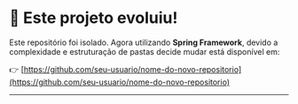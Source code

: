 # 🚀 Este projeto evoluiu!

Este repositório foi isolado. Agora utilizando **Spring Framework**, devido a complexidade e estruturação de pastas decide mudar
está disponível em:

👉 [https://github.com/seu-usuario/nome-do-novo-repositorio](https://github.com/seu-usuario/nome-do-novo-repositorio)

---
